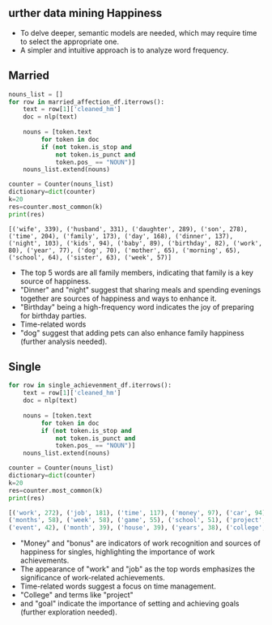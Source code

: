 ## urther data mining Happiness
- To delve deeper, semantic models are needed, which may require time to select the appropriate one.
- A simpler and intuitive approach is to analyze word frequency.
## Married

```python
nouns_list = []
for row in married_affection_df.iterrows():
    text = row[1]['cleaned_hm']
    doc = nlp(text)
    
    nouns = [token.text
         for token in doc
         if (not token.is_stop and
             not token.is_punct and
             token.pos_ == "NOUN")]
    nouns_list.extend(nouns)

counter = Counter(nouns_list)
dictionary=dict(counter)
k=20
res=counter.most_common(k)
print(res)
```

```
[('wife', 339), ('husband', 331), ('daughter', 289), ('son', 278), ('time', 204), ('family', 173), ('day', 168), ('dinner', 137), ('night', 103), ('kids', 94), ('baby', 89), ('birthday', 82), ('work', 80), ('year', 77), ('dog', 70), ('mother', 65), ('morning', 65), ('school', 64), ('sister', 63), ('week', 57)]
```
- The top 5 words are all family members, indicating that family is a key source of happiness.
- "Dinner" and "night" suggest that sharing meals and spending evenings together are sources of happiness and ways to enhance it.
- "Birthday" being a high-frequency word indicates the joy of preparing for birthday parties.
- Time-related words 
- "dog" suggest that adding pets can also enhance family happiness (further analysis needed).

## Single

```python
for row in single_achievenment_df.iterrows():
    text = row[1]['cleaned_hm']
    doc = nlp(text)
    
    nouns = [token.text
         for token in doc
         if (not token.is_stop and
             not token.is_punct and
             token.pos_ == "NOUN")]
    nouns_list.extend(nouns)

counter = Counter(nouns_list)
dictionary=dict(counter)
k=20
res=counter.most_common(k)
print(res)
```
```python
[('work', 272), ('job', 181), ('time', 117), ('money', 97), ('car', 94), ('today', 85), ('day', 80), 
('months', 58), ('week', 58), ('game', 55), ('school', 51), ('project', 47), ('lot', 45), ('goal', 45), 
('event', 42), ('month', 39), ('house', 39), ('years', 38), ('college', 36), ('bonus', 35)]
```
- "Money" and "bonus" are indicators of work recognition and sources of happiness for singles, highlighting the importance of work achievements.
- The appearance of "work" and "job" as the top words emphasizes the significance of work-related achievements.
- Time-related words suggest a focus on time management.
- "College" and terms like "project" 
- and "goal" indicate the importance of setting and achieving goals (further exploration needed).
